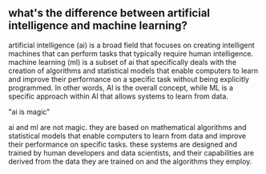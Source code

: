 ## what's the difference between artificial intelligence and machine learning?

artificial intelligence (ai) is a broad field that focuses on creating intelligent machines that can perform tasks that typically require human intelligence. machine learning (ml) is a subset of ai that specifically deals with the creation of algorithms and statistical models that enable computers to learn and improve their performance on a specific task without being explicitly programmed. In other words, AI is the overall concept, while ML is a specific approach within AI that allows systems to learn from data.


"ai is magic"

ai and ml are not magic. they are based on mathematical algorithms and statistical models that enable computers to learn from data and improve their performance on specific tasks. these systems are designed and trained by human developers and data scientists, and their capabilities are derived from the data they are trained on and the algorithms they employ.
